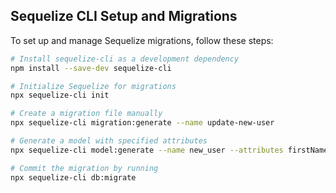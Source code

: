 ## Sequelize CLI Setup and Migrations

To set up and manage Sequelize migrations, follow these steps:

```bash
# Install sequelize-cli as a development dependency
npm install --save-dev sequelize-cli

# Initialize Sequelize for migrations
npx sequelize-cli init

# Create a migration file manually
npx sequelize-cli migration:generate --name update-new-user

# Generate a model with specified attributes
npx sequelize-cli model:generate --name new_user --attributes firstName:string,lastName:string,email:string,data:string,this:string

# Commit the migration by running
npx sequelize-cli db:migrate
